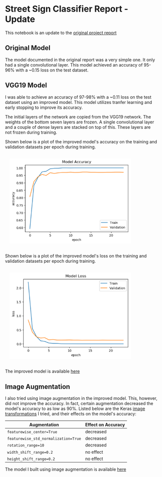 # Street Sign Classifier Report - Update

This notebook is an update to the [original project report](https://github.com/Hopding/street-sign-classifier/blob/master/notebooks/report.md)

## Original Model

The model documented in the original report was a very simple one. It only had a single convolutional layer. This model achieved an accuracy of 95-96% with a ~0.15 loss on the test dataset.

## VGG19 Model

I was able to achieve an accuracy of 97-98% with a ~0.11 loss on the test dataset using an improved model. This model utilizes tranfer learning and early stopping to improve its accuracy.

The initial layers of the network are copied from the VGG19 network. The weights of the bottom seven layers are frozen. A single convolutional layer and a couple of dense layers are stacked on top of this. These layers are not frozen during training.

Shown below is a plot of the improved model's accuracy on the training and validation datasets per epoch during training.

<img src="assets/final-accuracy-per-epoch.png" width="400" style="margin: 15px">

Shown below is a plot of the improved model's loss on the training and validation datasets per epoch during training.

<img src="assets/final-loss-per-epoch.png" width="400" style="margin: 15px">

The improved model is available [here](https://github.com/Hopding/street-sign-classifier/blob/master/notebooks/models/final_model.ipynb)

## Image Augmentation

I also tried using image augmentation in the improved model. This, however, did not improve the accuracy. In fact, certain augmentation decreased the model's accuracy to as low as 90%. Listed below are the Keras [image transformations](https://keras.io/preprocessing/image/#imagedatagenerator-class) I tried, and their effects on the model's accuracy:

| Augmentation                         | Effect on Accuracy |
| ------------------------------------ | ------------------ |
| `featurewise_center=True`            | decreased          |
| `featurewise_std_normalization=True` | decreased          |
| `rotation_range=10`                  | decreased          |
| `width_shift_range=0.2`              | no effect          |
| `height_shift_range=0.2`             | no effect          |

The model I built using image augmentation is available [here](https://github.com/Hopding/street-sign-classifier/blob/master/notebooks/models/vgg19_augmentation_model.ipynb)
